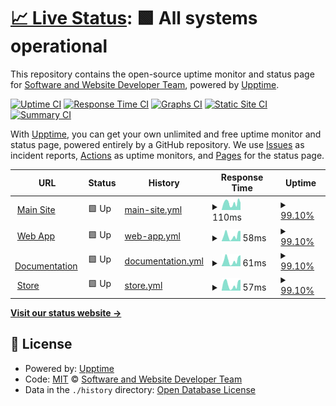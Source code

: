 # [📈 Live Status](https://Software-and-Website-Developer-Team.github.io/Status): <!--live status--> **🟩 All systems operational**

This repository contains the open-source uptime monitor and status page for [Software and Website Developer Team](https://software-and-website-developer-team.github.io), powered by [Upptime](https://github.com/upptime/upptime).

[![Uptime CI](https://github.com/Software-and-Website-Developer-Team/Status/workflows/Uptime%20CI/badge.svg)](https://github.com/Software-and-Website-Developer-Team/Status/actions?query=workflow%3A%22Uptime+CI%22)
[![Response Time CI](https://github.com/Software-and-Website-Developer-Team/Status/workflows/Response%20Time%20CI/badge.svg)](https://github.com/Software-and-Website-Developer-Team/Status/actions?query=workflow%3A%22Response+Time+CI%22)
[![Graphs CI](https://github.com/Software-and-Website-Developer-Team/Status/workflows/Graphs%20CI/badge.svg)](https://github.com/Software-and-Website-Developer-Team/Status/actions?query=workflow%3A%22Graphs+CI%22)
[![Static Site CI](https://github.com/Software-and-Website-Developer-Team/Status/workflows/Static%20Site%20CI/badge.svg)](https://github.com/Software-and-Website-Developer-Team/Status/actions?query=workflow%3A%22Static+Site+CI%22)
[![Summary CI](https://github.com/Software-and-Website-Developer-Team/Status/workflows/Summary%20CI/badge.svg)](https://github.com/Software-and-Website-Developer-Team/Status/actions?query=workflow%3A%22Summary+CI%22)

With [Upptime](https://upptime.js.org), you can get your own unlimited and free uptime monitor and status page, powered entirely by a GitHub repository. We use [Issues](https://github.com/Software-and-Website-Developer-Team/Status/issues) as incident reports, [Actions](https://github.com/Software-and-Website-Developer-Team/Status/actions) as uptime monitors, and [Pages](https://Software-and-Website-Developer-Team.github.io/Status) for the status page.

<!--start: status pages-->
<!-- This summary is generated by Upptime (https://github.com/upptime/upptime) -->
<!-- Do not edit this manually, your changes will be overwritten -->
<!-- prettier-ignore -->
| URL | Status | History | Response Time | Uptime |
| --- | ------ | ------- | ------------- | ------ |
| <img alt="" src="https://favicons.githubusercontent.com/one-future-unified-team.github.io" height="13"> [Main Site](https://one-future-unified-team.github.io/) | 🟩 Up | [main-site.yml](https://github.com/One-Future-Unified-Team/Status/commits/HEAD/history/main-site.yml) | <details><summary><img alt="Response time graph" src="./graphs/main-site/response-time-week.png" height="20"> 110ms</summary><br><a href="https://One-Future-Unified-Team.github.io/Status/history/main-site"><img alt="Response time 100" src="https://img.shields.io/endpoint?url=https%3A%2F%2Fraw.githubusercontent.com%2FOne-Future-Unified-Team%2FStatus%2FHEAD%2Fapi%2Fmain-site%2Fresponse-time.json"></a><br><a href="https://One-Future-Unified-Team.github.io/Status/history/main-site"><img alt="24-hour response time 115" src="https://img.shields.io/endpoint?url=https%3A%2F%2Fraw.githubusercontent.com%2FOne-Future-Unified-Team%2FStatus%2FHEAD%2Fapi%2Fmain-site%2Fresponse-time-day.json"></a><br><a href="https://One-Future-Unified-Team.github.io/Status/history/main-site"><img alt="7-day response time 110" src="https://img.shields.io/endpoint?url=https%3A%2F%2Fraw.githubusercontent.com%2FOne-Future-Unified-Team%2FStatus%2FHEAD%2Fapi%2Fmain-site%2Fresponse-time-week.json"></a><br><a href="https://One-Future-Unified-Team.github.io/Status/history/main-site"><img alt="30-day response time 90" src="https://img.shields.io/endpoint?url=https%3A%2F%2Fraw.githubusercontent.com%2FOne-Future-Unified-Team%2FStatus%2FHEAD%2Fapi%2Fmain-site%2Fresponse-time-month.json"></a><br><a href="https://One-Future-Unified-Team.github.io/Status/history/main-site"><img alt="1-year response time 100" src="https://img.shields.io/endpoint?url=https%3A%2F%2Fraw.githubusercontent.com%2FOne-Future-Unified-Team%2FStatus%2FHEAD%2Fapi%2Fmain-site%2Fresponse-time-year.json"></a></details> | <details><summary><a href="https://One-Future-Unified-Team.github.io/Status/history/main-site">99.10%</a></summary><a href="https://One-Future-Unified-Team.github.io/Status/history/main-site"><img alt="All-time uptime 99.82%" src="https://img.shields.io/endpoint?url=https%3A%2F%2Fraw.githubusercontent.com%2FOne-Future-Unified-Team%2FStatus%2FHEAD%2Fapi%2Fmain-site%2Fuptime.json"></a><br><a href="https://One-Future-Unified-Team.github.io/Status/history/main-site"><img alt="24-hour uptime 100.00%" src="https://img.shields.io/endpoint?url=https%3A%2F%2Fraw.githubusercontent.com%2FOne-Future-Unified-Team%2FStatus%2FHEAD%2Fapi%2Fmain-site%2Fuptime-day.json"></a><br><a href="https://One-Future-Unified-Team.github.io/Status/history/main-site"><img alt="7-day uptime 99.10%" src="https://img.shields.io/endpoint?url=https%3A%2F%2Fraw.githubusercontent.com%2FOne-Future-Unified-Team%2FStatus%2FHEAD%2Fapi%2Fmain-site%2Fuptime-week.json"></a><br><a href="https://One-Future-Unified-Team.github.io/Status/history/main-site"><img alt="30-day uptime 99.79%" src="https://img.shields.io/endpoint?url=https%3A%2F%2Fraw.githubusercontent.com%2FOne-Future-Unified-Team%2FStatus%2FHEAD%2Fapi%2Fmain-site%2Fuptime-month.json"></a><br><a href="https://One-Future-Unified-Team.github.io/Status/history/main-site"><img alt="1-year uptime 99.82%" src="https://img.shields.io/endpoint?url=https%3A%2F%2Fraw.githubusercontent.com%2FOne-Future-Unified-Team%2FStatus%2FHEAD%2Fapi%2Fmain-site%2Fuptime-year.json"></a></details>
| <img alt="" src="https://favicons.githubusercontent.com/one-future-unified-team.github.io" height="13"> [Web App](https://one-future-unified-team.github.io/Web-App/) | 🟩 Up | [web-app.yml](https://github.com/One-Future-Unified-Team/Status/commits/HEAD/history/web-app.yml) | <details><summary><img alt="Response time graph" src="./graphs/web-app/response-time-week.png" height="20"> 58ms</summary><br><a href="https://One-Future-Unified-Team.github.io/Status/history/web-app"><img alt="Response time 52" src="https://img.shields.io/endpoint?url=https%3A%2F%2Fraw.githubusercontent.com%2FOne-Future-Unified-Team%2FStatus%2FHEAD%2Fapi%2Fweb-app%2Fresponse-time.json"></a><br><a href="https://One-Future-Unified-Team.github.io/Status/history/web-app"><img alt="24-hour response time 80" src="https://img.shields.io/endpoint?url=https%3A%2F%2Fraw.githubusercontent.com%2FOne-Future-Unified-Team%2FStatus%2FHEAD%2Fapi%2Fweb-app%2Fresponse-time-day.json"></a><br><a href="https://One-Future-Unified-Team.github.io/Status/history/web-app"><img alt="7-day response time 58" src="https://img.shields.io/endpoint?url=https%3A%2F%2Fraw.githubusercontent.com%2FOne-Future-Unified-Team%2FStatus%2FHEAD%2Fapi%2Fweb-app%2Fresponse-time-week.json"></a><br><a href="https://One-Future-Unified-Team.github.io/Status/history/web-app"><img alt="30-day response time 46" src="https://img.shields.io/endpoint?url=https%3A%2F%2Fraw.githubusercontent.com%2FOne-Future-Unified-Team%2FStatus%2FHEAD%2Fapi%2Fweb-app%2Fresponse-time-month.json"></a><br><a href="https://One-Future-Unified-Team.github.io/Status/history/web-app"><img alt="1-year response time 52" src="https://img.shields.io/endpoint?url=https%3A%2F%2Fraw.githubusercontent.com%2FOne-Future-Unified-Team%2FStatus%2FHEAD%2Fapi%2Fweb-app%2Fresponse-time-year.json"></a></details> | <details><summary><a href="https://One-Future-Unified-Team.github.io/Status/history/web-app">99.10%</a></summary><a href="https://One-Future-Unified-Team.github.io/Status/history/web-app"><img alt="All-time uptime 99.82%" src="https://img.shields.io/endpoint?url=https%3A%2F%2Fraw.githubusercontent.com%2FOne-Future-Unified-Team%2FStatus%2FHEAD%2Fapi%2Fweb-app%2Fuptime.json"></a><br><a href="https://One-Future-Unified-Team.github.io/Status/history/web-app"><img alt="24-hour uptime 100.00%" src="https://img.shields.io/endpoint?url=https%3A%2F%2Fraw.githubusercontent.com%2FOne-Future-Unified-Team%2FStatus%2FHEAD%2Fapi%2Fweb-app%2Fuptime-day.json"></a><br><a href="https://One-Future-Unified-Team.github.io/Status/history/web-app"><img alt="7-day uptime 99.10%" src="https://img.shields.io/endpoint?url=https%3A%2F%2Fraw.githubusercontent.com%2FOne-Future-Unified-Team%2FStatus%2FHEAD%2Fapi%2Fweb-app%2Fuptime-week.json"></a><br><a href="https://One-Future-Unified-Team.github.io/Status/history/web-app"><img alt="30-day uptime 99.79%" src="https://img.shields.io/endpoint?url=https%3A%2F%2Fraw.githubusercontent.com%2FOne-Future-Unified-Team%2FStatus%2FHEAD%2Fapi%2Fweb-app%2Fuptime-month.json"></a><br><a href="https://One-Future-Unified-Team.github.io/Status/history/web-app"><img alt="1-year uptime 99.82%" src="https://img.shields.io/endpoint?url=https%3A%2F%2Fraw.githubusercontent.com%2FOne-Future-Unified-Team%2FStatus%2FHEAD%2Fapi%2Fweb-app%2Fuptime-year.json"></a></details>
| <img alt="" src="https://favicons.githubusercontent.com/one-future-unified-team.github.io" height="13"> [Documentation](https://one-future-unified-team.github.io/Documentation/) | 🟩 Up | [documentation.yml](https://github.com/One-Future-Unified-Team/Status/commits/HEAD/history/documentation.yml) | <details><summary><img alt="Response time graph" src="./graphs/documentation/response-time-week.png" height="20"> 61ms</summary><br><a href="https://One-Future-Unified-Team.github.io/Status/history/documentation"><img alt="Response time 56" src="https://img.shields.io/endpoint?url=https%3A%2F%2Fraw.githubusercontent.com%2FOne-Future-Unified-Team%2FStatus%2FHEAD%2Fapi%2Fdocumentation%2Fresponse-time.json"></a><br><a href="https://One-Future-Unified-Team.github.io/Status/history/documentation"><img alt="24-hour response time 78" src="https://img.shields.io/endpoint?url=https%3A%2F%2Fraw.githubusercontent.com%2FOne-Future-Unified-Team%2FStatus%2FHEAD%2Fapi%2Fdocumentation%2Fresponse-time-day.json"></a><br><a href="https://One-Future-Unified-Team.github.io/Status/history/documentation"><img alt="7-day response time 61" src="https://img.shields.io/endpoint?url=https%3A%2F%2Fraw.githubusercontent.com%2FOne-Future-Unified-Team%2FStatus%2FHEAD%2Fapi%2Fdocumentation%2Fresponse-time-week.json"></a><br><a href="https://One-Future-Unified-Team.github.io/Status/history/documentation"><img alt="30-day response time 50" src="https://img.shields.io/endpoint?url=https%3A%2F%2Fraw.githubusercontent.com%2FOne-Future-Unified-Team%2FStatus%2FHEAD%2Fapi%2Fdocumentation%2Fresponse-time-month.json"></a><br><a href="https://One-Future-Unified-Team.github.io/Status/history/documentation"><img alt="1-year response time 56" src="https://img.shields.io/endpoint?url=https%3A%2F%2Fraw.githubusercontent.com%2FOne-Future-Unified-Team%2FStatus%2FHEAD%2Fapi%2Fdocumentation%2Fresponse-time-year.json"></a></details> | <details><summary><a href="https://One-Future-Unified-Team.github.io/Status/history/documentation">99.10%</a></summary><a href="https://One-Future-Unified-Team.github.io/Status/history/documentation"><img alt="All-time uptime 99.82%" src="https://img.shields.io/endpoint?url=https%3A%2F%2Fraw.githubusercontent.com%2FOne-Future-Unified-Team%2FStatus%2FHEAD%2Fapi%2Fdocumentation%2Fuptime.json"></a><br><a href="https://One-Future-Unified-Team.github.io/Status/history/documentation"><img alt="24-hour uptime 100.00%" src="https://img.shields.io/endpoint?url=https%3A%2F%2Fraw.githubusercontent.com%2FOne-Future-Unified-Team%2FStatus%2FHEAD%2Fapi%2Fdocumentation%2Fuptime-day.json"></a><br><a href="https://One-Future-Unified-Team.github.io/Status/history/documentation"><img alt="7-day uptime 99.10%" src="https://img.shields.io/endpoint?url=https%3A%2F%2Fraw.githubusercontent.com%2FOne-Future-Unified-Team%2FStatus%2FHEAD%2Fapi%2Fdocumentation%2Fuptime-week.json"></a><br><a href="https://One-Future-Unified-Team.github.io/Status/history/documentation"><img alt="30-day uptime 99.79%" src="https://img.shields.io/endpoint?url=https%3A%2F%2Fraw.githubusercontent.com%2FOne-Future-Unified-Team%2FStatus%2FHEAD%2Fapi%2Fdocumentation%2Fuptime-month.json"></a><br><a href="https://One-Future-Unified-Team.github.io/Status/history/documentation"><img alt="1-year uptime 99.82%" src="https://img.shields.io/endpoint?url=https%3A%2F%2Fraw.githubusercontent.com%2FOne-Future-Unified-Team%2FStatus%2FHEAD%2Fapi%2Fdocumentation%2Fuptime-year.json"></a></details>
| <img alt="" src="https://favicons.githubusercontent.com/one-future-unified-team.github.io" height="13"> [Store](https://one-future-unified-team.github.io/Store/) | 🟩 Up | [store.yml](https://github.com/One-Future-Unified-Team/Status/commits/HEAD/history/store.yml) | <details><summary><img alt="Response time graph" src="./graphs/store/response-time-week.png" height="20"> 57ms</summary><br><a href="https://One-Future-Unified-Team.github.io/Status/history/store"><img alt="Response time 56" src="https://img.shields.io/endpoint?url=https%3A%2F%2Fraw.githubusercontent.com%2FOne-Future-Unified-Team%2FStatus%2FHEAD%2Fapi%2Fstore%2Fresponse-time.json"></a><br><a href="https://One-Future-Unified-Team.github.io/Status/history/store"><img alt="24-hour response time 75" src="https://img.shields.io/endpoint?url=https%3A%2F%2Fraw.githubusercontent.com%2FOne-Future-Unified-Team%2FStatus%2FHEAD%2Fapi%2Fstore%2Fresponse-time-day.json"></a><br><a href="https://One-Future-Unified-Team.github.io/Status/history/store"><img alt="7-day response time 57" src="https://img.shields.io/endpoint?url=https%3A%2F%2Fraw.githubusercontent.com%2FOne-Future-Unified-Team%2FStatus%2FHEAD%2Fapi%2Fstore%2Fresponse-time-week.json"></a><br><a href="https://One-Future-Unified-Team.github.io/Status/history/store"><img alt="30-day response time 50" src="https://img.shields.io/endpoint?url=https%3A%2F%2Fraw.githubusercontent.com%2FOne-Future-Unified-Team%2FStatus%2FHEAD%2Fapi%2Fstore%2Fresponse-time-month.json"></a><br><a href="https://One-Future-Unified-Team.github.io/Status/history/store"><img alt="1-year response time 56" src="https://img.shields.io/endpoint?url=https%3A%2F%2Fraw.githubusercontent.com%2FOne-Future-Unified-Team%2FStatus%2FHEAD%2Fapi%2Fstore%2Fresponse-time-year.json"></a></details> | <details><summary><a href="https://One-Future-Unified-Team.github.io/Status/history/store">99.10%</a></summary><a href="https://One-Future-Unified-Team.github.io/Status/history/store"><img alt="All-time uptime 99.82%" src="https://img.shields.io/endpoint?url=https%3A%2F%2Fraw.githubusercontent.com%2FOne-Future-Unified-Team%2FStatus%2FHEAD%2Fapi%2Fstore%2Fuptime.json"></a><br><a href="https://One-Future-Unified-Team.github.io/Status/history/store"><img alt="24-hour uptime 100.00%" src="https://img.shields.io/endpoint?url=https%3A%2F%2Fraw.githubusercontent.com%2FOne-Future-Unified-Team%2FStatus%2FHEAD%2Fapi%2Fstore%2Fuptime-day.json"></a><br><a href="https://One-Future-Unified-Team.github.io/Status/history/store"><img alt="7-day uptime 99.10%" src="https://img.shields.io/endpoint?url=https%3A%2F%2Fraw.githubusercontent.com%2FOne-Future-Unified-Team%2FStatus%2FHEAD%2Fapi%2Fstore%2Fuptime-week.json"></a><br><a href="https://One-Future-Unified-Team.github.io/Status/history/store"><img alt="30-day uptime 99.79%" src="https://img.shields.io/endpoint?url=https%3A%2F%2Fraw.githubusercontent.com%2FOne-Future-Unified-Team%2FStatus%2FHEAD%2Fapi%2Fstore%2Fuptime-month.json"></a><br><a href="https://One-Future-Unified-Team.github.io/Status/history/store"><img alt="1-year uptime 99.82%" src="https://img.shields.io/endpoint?url=https%3A%2F%2Fraw.githubusercontent.com%2FOne-Future-Unified-Team%2FStatus%2FHEAD%2Fapi%2Fstore%2Fuptime-year.json"></a></details>

<!--end: status pages-->

[**Visit our status website →**](https://Software-and-Website-Developer-Team.github.io/Status)

## 📄 License

- Powered by: [Upptime](https://github.com/upptime/upptime)
- Code: [MIT](./LICENSE) © [Software and Website Developer Team](https://software-and-website-developer-team.github.io)
- Data in the `./history` directory: [Open Database License](https://opendatacommons.org/licenses/odbl/1-0/)
